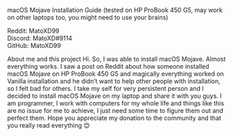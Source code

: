 macOS Mojave Installation Guide
(tested on HP ProBook 450 G5, may work on other laptops too, you might need to use your brains)

Reddit: MatoXD99	
Discord: MatoXD#9114	
GitHub: MatoXD99

About me and this project
Hi. So, I was able to install macOS Mojave. Almost everything works. I saw a post on Reddit about how someone installed macOS Mojave on HP ProBook 450 G5 and magically everything worked on Vanilla installation and he didn’t want to help other people with installation, so I felt bad for others. I take my self for very persistent person and I decided to install macOS Mojave on my laptop and share it with you guys. I am programmer, I work with computers for my whole life and things like this are no issue for me to achieve, I just need some time to figure them out and perfect them. 
Hope you appreciate my donation to the community and that you really read everything 😊
